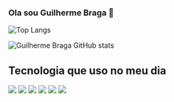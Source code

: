 ### Ola sou Guilherme Braga 👋

![Top Langs](https://github-readme-stats.vercel.app/api/top-langs/?username=GuilhermeBragaR&size_weight=0.5&count_weight=0.5)

![Guilherme Braga GitHub stats](https://github-readme-stats.vercel.app/api?username=GuilhermeBragaR&hide=contribs,prs)

## Tecnologia que uso no meu dia

<div style="displey: inline_block">
   <img aling="center" src="https://img.shields.io/badge/JavaScript-F7DF1E?style=for-the-badge&logo=javascript&logoColor=black">
   <img aling="center" src="https://img.shields.io/badge/Node.js-43853D?style=for-the-badge&logo=node.js&logoColor=white">
   <img aling="center" src="https://img.shields.io/badge/Express.js-404D59?style=for-the-badge">
   <img aling="center" src="https://img.shields.io/badge/TypeScript-007ACC?style=for-the-badge&logo=typescript&logoColor=white">
   <img aling="center" src="https://img.shields.io/badge/HTML5-E34F26?style=for-the-badge&logo=html5&logoColor=white">
   <img aling="center" src="https://img.shields.io/badge/CSS3-1572B6?style=for-the-badge&logo=css3&logoColor=white">
  
</div>
